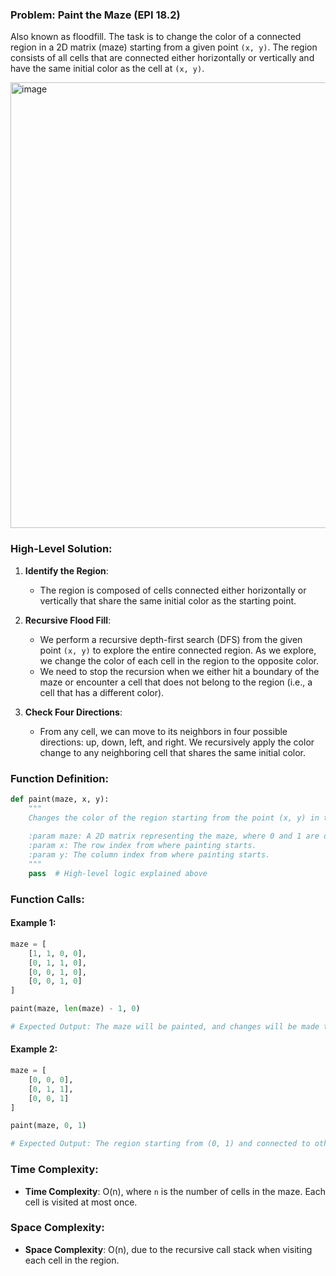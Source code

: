 ### Problem: Paint the Maze (EPI 18.2)

Also known as floodfill. The task is to change the color of a connected region in a 2D matrix (maze) starting from a given point `(x, y)`. The region consists of all cells that are connected either horizontally or vertically and have the same initial color as the cell at `(x, y)`.

<img width="713" alt="image" src="https://github.com/user-attachments/assets/9753246d-f6f4-4a00-bcb4-e48ffbb9c266">


### High-Level Solution:

1. **Identify the Region**:
   - The region is composed of cells connected either horizontally or vertically that share the same initial color as the starting point.

2. **Recursive Flood Fill**:
   - We perform a recursive depth-first search (DFS) from the given point `(x, y)` to explore the entire connected region. As we explore, we change the color of each cell in the region to the opposite color.
   - We need to stop the recursion when we either hit a boundary of the maze or encounter a cell that does not belong to the region (i.e., a cell that has a different color).

3. **Check Four Directions**:
   - From any cell, we can move to its neighbors in four possible directions: up, down, left, and right. We recursively apply the color change to any neighboring cell that shares the same initial color.

### Function Definition:

```python
def paint(maze, x, y):
    """
    Changes the color of the region starting from the point (x, y) in the maze.
    
    :param maze: A 2D matrix representing the maze, where 0 and 1 are different colors.
    :param x: The row index from where painting starts.
    :param y: The column index from where painting starts.
    """
    pass  # High-level logic explained above
```

### Function Calls:

#### Example 1:
```python
maze = [ 
    [1, 1, 0, 0],
    [0, 1, 1, 0],
    [0, 0, 1, 0],
    [0, 0, 1, 0]
]

paint(maze, len(maze) - 1, 0)

# Expected Output: The maze will be painted, and changes will be made to connected regions starting at (3, 0).
```

#### Example 2:
```python
maze = [
    [0, 0, 0],
    [0, 1, 1],
    [0, 0, 1]
]

paint(maze, 0, 1)

# Expected Output: The region starting from (0, 1) and connected to other 0's will change color.
```

### Time Complexity:
- **Time Complexity**: O(n), where `n` is the number of cells in the maze. Each cell is visited at most once.
  
### Space Complexity:
- **Space Complexity**: O(n), due to the recursive call stack when visiting each cell in the region.
